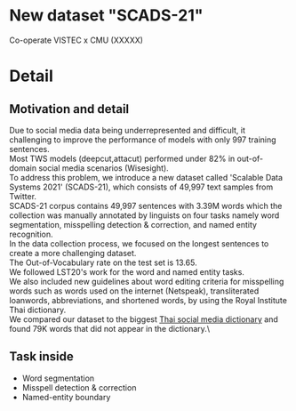 # New dataset "SCADS-21"

Co-operate VISTEC x CMU (XXXXX)

# Detail
## Motivation and detail
Due to social media data being underrepresented and difficult, it challenging to improve the performance of models with only 997 training sentences.\
Most TWS models (deepcut,attacut) performed under 82% in out-of-domain social media scenarios (Wisesight).\
To address this problem, we introduce a new dataset called 'Scalable Data Systems 2021' (SCADS-21), which consists of 49,997 text samples from Twitter.\
SCADS-21 corpus contains 49,997 sentences with 3.39M words which the collection was manually annotated by linguists on four tasks namely word segmentation, misspelling detection \& correction, and named entity recognition.\
In the data collection process, we focused on the longest sentences to create a more challenging dataset.\
The Out-of-Vocabulary rate on the test set is 13.65.\
We followed LST20's work for the word and named entity tasks.\
We also included new guidelines about word editing criteria for misspelling words such as words used on the internet (Netspeak), transliterated loanwords, abbreviations, and shortened words, by using the Royal Institute Thai dictionary.\
We compared our dataset to the biggest [Thai social media dictionary](https://github.com/Knight-H/thai-lm) and found 79K words that did not appear in the dictionary.\
## Task inside
- Word segmentation
- Misspell detection & correction
- Named-entity boundary
